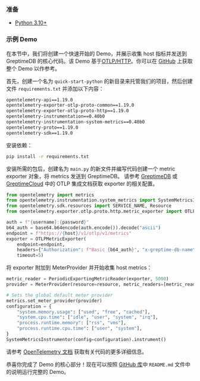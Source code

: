 ### 准备

- [Python 3.10+](https://www.python.org)

### 示例 Demo

在本节中，我们将创建一个快速开始的 Demo，并展示收集 host 指标并发送到 GreptimeDB 的核心代码。该 Demo 基于[OTLP/HTTP](https://opentelemetry.io/)。你可以在 [GitHub](https://github.com/GreptimeCloudStarters/quick-start-python) 上获取整个 Demo 以作参考。

首先，创建一个名为 `quick-start-python` 的新目录来托管我们的项目，然后创建文件 `requirements.txt` 并添加以下内容：

```txt
opentelemetry-api==1.19.0
opentelemetry-exporter-otlp-proto-common==1.19.0
opentelemetry-exporter-otlp-proto-http==1.19.0
opentelemetry-instrumentation==0.40b0
opentelemetry-instrumentation-system-metrics==0.40b0
opentelemetry-proto==1.19.0
opentelemetry-sdk==1.19.0
```

安装依赖：

```bash
pip install -r requirements.txt
```

安装所需的包后，创建名为 `main.py` 的新文件并编写代码创建一个 metric exporter 对象，将 metrics 发送到 GreptimeDB。
请参考 [GreptimeDB](/v0.3/user-guide/clients/otlp.md) 或 [GreptimeCloud](/v0.3/greptimecloud/integrations/otlp.md) 中的 OTLP 集成文档获取 exporter 的相关配置。

```python
from opentelemetry import metrics
from opentelemetry.instrumentation.system_metrics import SystemMetricsInstrumentor
from opentelemetry.sdk.resources import SERVICE_NAME, Resource
from opentelemetry.exporter.otlp.proto.http.metric_exporter import OTLPMetricExporter

auth = f"{username}:{password}"
b64_auth = base64.b64encode(auth.encode()).decode("ascii")
endpoint = f"https://{host}/v1/otlp/v1/metrics"
exporter = OTLPMetricExporter(
    endpoint=endpoint,
    headers={"Authorization": f"Basic {b64_auth}", "x-greptime-db-name": db},
    timeout=5)
```

将 exporter 附加到 MeterProvider 并开始收集 host metrics：

```python
metric_reader = PeriodicExportingMetricReader(exporter, 5000)
provider = MeterProvider(resource=resource, metric_readers=[metric_reader])

# Sets the global default meter provider
metrics.set_meter_provider(provider)
configuration = {
    "system.memory.usage": ["used", "free", "cached"],
    "system.cpu.time": ["idle", "user", "system", "irq"],
    "process.runtime.memory": ["rss", "vms"],
    "process.runtime.cpu.time": ["user", "system"],
}
SystemMetricsInstrumentor(config=configuration).instrument()

```

请参考 [OpenTelemetry 文档](https://opentelemetry.io/docs/instrumentation/python/getting-started/) 获取有关代码的更多详细信息。

恭喜你完成了 Demo 的核心部分！现在可以按照 [GitHub 库](https://github.com/GreptimeCloudStarters/quick-start-python)中 `README.md` 文件中的说明运行完整的 Demo。
